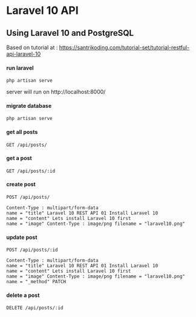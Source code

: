 # Laravel 10 API

## Using Laravel 10 and PostgreSQL

Based on tutorial at :
https://santrikoding.com/tutorial-set/tutorial-restful-api-laravel-10

#### run laravel

```
php artisan serve
```

server will run on http://localhost:8000/

#### migrate database

```
php artisan serve
```

#### get all posts

```http
GET /api/posts/
```

#### get a post

```http
GET /api/posts/:id
```

#### create post

```http
POST /api/posts/

Content-Type : multipart/form-data
name = "title" Laravel 10 REST API 01 Install Laravel 10
name = "content" Lets install Laravel 10 first
name = "image" Content-Type : image/png filename = "laravel10.png"
```

#### update post

```http
POST /api/posts/:id

Content-Type : multipart/form-data
name = "title" Laravel 10 REST API 01 Install Laravel 10
name = "content" Lets install Laravel 10 first
name = "image" Content-Type : image/png filename = "laravel10.png"
name = "_method" PATCH
```

#### delete a post

```http
DELETE /api/posts/:id
```

